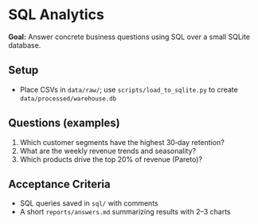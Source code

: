 # SQL Analytics

**Goal:** Answer concrete business questions using SQL over a small SQLite database.

## Setup
- Place CSVs in `data/raw/`; use `scripts/load_to_sqlite.py` to create `data/processed/warehouse.db`

## Questions (examples)
1. Which customer segments have the highest 30‑day retention?
2. What are the weekly revenue trends and seasonality?
3. Which products drive the top 20% of revenue (Pareto)?

## Acceptance Criteria
- SQL queries saved in `sql/` with comments
- A short `reports/answers.md` summarizing results with 2–3 charts
